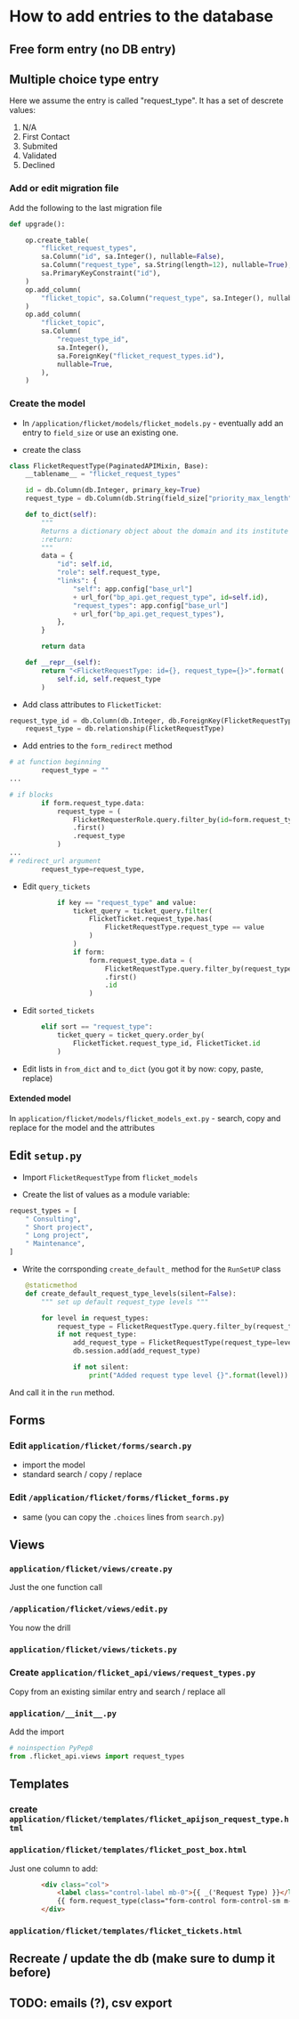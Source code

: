 
# How to add entries to the database

## Free form entry (no DB entry)




## Multiple choice type entry

Here we assume the entry is called "request_type". It has a set of descrete values:

1. N/A
2. First Contact
3. Submited
4. Validated
5. Declined



### Add or edit migration file

Add the following to the last migration file

```py
def upgrade():

    op.create_table(
        "flicket_request_types",
        sa.Column("id", sa.Integer(), nullable=False),
        sa.Column("request_type", sa.String(length=12), nullable=True),
        sa.PrimaryKeyConstraint("id"),
    )
    op.add_column(
        "flicket_topic", sa.Column("request_type", sa.Integer(), nullable=True,),
    )
    op.add_column(
        "flicket_topic",
        sa.Column(
            "request_type_id",
            sa.Integer(),
            sa.ForeignKey("flicket_request_types.id"),
            nullable=True,
        ),
    )

```

### Create the model

* In `/application/flicket/models/flicket_models.py` - eventually add an entry to `field_size` or use an existing one.

* create the class

```py
class FlicketRequestType(PaginatedAPIMixin, Base):
    __tablename__ = "flicket_request_types"

    id = db.Column(db.Integer, primary_key=True)
    request_type = db.Column(db.String(field_size["priority_max_length"]))

    def to_dict(self):
        """
        Returns a dictionary object about the domain and its institute
        :return:
        """
        data = {
            "id": self.id,
            "role": self.request_type,
            "links": {
                "self": app.config["base_url"]
                + url_for("bp_api.get_request_type", id=self.id),
                "request_types": app.config["base_url"]
                + url_for("bp_api.get_request_types"),
            },
        }

        return data

    def __repr__(self):
        return "<FlicketRequestType: id={}, request_type={}>".format(
            self.id, self.request_type
        )
```

* Add class attributes to `FlicketTicket`:

```py
request_type_id = db.Column(db.Integer, db.ForeignKey(FlicketRequestType.id))
    request_type = db.relationship(FlicketRequestType)

```

* Add entries to the `form_redirect` method


```py
# at function beginning
        request_type = ""
...

# if blocks
        if form.request_type.data:
            request_type = (
                FlicketRequesterRole.query.filter_by(id=form.request_type.data)
                .first()
                .request_type
            )
...
# redirect_url argument
        request_type=request_type,

```

* Edit `query_tickets`

```py
            if key == "request_type" and value:
                ticket_query = ticket_query.filter(
                    FlicketTicket.request_type.has(
                        FlicketRequestType.request_type == value
                    )
                )
                if form:
                    form.request_type.data = (
                        FlicketRequestType.query.filter_by(request_type=value)
                        .first()
                        .id
                    )
```
* Edit `sorted_tickets`

```py
        elif sort == "request_type":
            ticket_query = ticket_query.order_by(
                FlicketTicket.request_type_id, FlicketTicket.id
            )
```

* Edit lists in `from_dict` and `to_dict` (you got it by now: copy, paste, replace)

#### Extended model

In `application/flicket/models/flicket_models_ext.py` - search, copy and replace for the model and the attributes


## Edit `setup.py`

* Import `FlicketRequestType` from `flicket_models`

* Create the list of values as a module variable:
```py
request_types = [
    " Consulting",
    " Short project",
    " Long project",
    " Maintenance",
]
```



* Write the corrsponding `create_default_` method for the `RunSetUP` class

```py
    @staticmethod
    def create_default_request_type_levels(silent=False):
        """ set up default request_type levels """

        for level in request_types:
            request_type = FlicketRequestType.query.filter_by(request_type=level).first()
            if not request_type:
                add_request_type = FlicketRequestType(request_type=level)
                db.session.add(add_request_type)

                if not silent:
                    print("Added request type level {}".format(level))
```

And call it in the `run` method.

## Forms

### Edit `application/flicket/forms/search.py`

* import the model
* standard search / copy / replace

### Edit `/application/flicket/forms/flicket_forms.py`

* same (you can copy the `.choices` lines from `search.py`)

## Views

### `application/flicket/views/create.py`

Just the one function call

### `/application/flicket/views/edit.py`

You now the drill

### `application/flicket/views/tickets.py`

### Create `application/flicket_api/views/request_types.py`

Copy from an existing similar entry and search / replace all

### `application/__init__.py`

Add the import

```py
# noinspection PyPep8
from .flicket_api.views import request_types
```

## Templates


### create `application/flicket/templates/flicket_apijson_request_type.html`




### `application/flicket/templates/flicket_post_box.html`

Just one column to add:
```html
        <div class="col">
            <label class="control-label mb-0">{{ _('Request Type) }}</label>
            {{ form.request_type(class="form-control form-control-sm m-0") }}
        </div>
```

### `application/flicket/templates/flicket_tickets.html`




## Recreate / update the db (make sure to dump it before)


## TODO: emails (?), csv export


<!-- ./setup.py -->
<!-- ./migrations/versions/13b0fec5b6ac_adds_centuri_specific_fields.py -->
<!-- ./application/flicket/models/flicket_models_ext.py -->
<!-- ./application/flicket/models/flicket_models.py -->
<!-- ./application/flicket/forms/search.py -->
<!-- ./application/flicket/forms/flicket_forms.py -->
<!-- ./application/flicket/views/create.py -->
<!-- ./application/flicket/views/edit.py -->
<!-- ./application/flicket/views/tickets.py -->
<!-- ./application/__init__.py -->
<!-- ./application/flicket_api/views/requester_roles.py -->
<!-- ./application/flicket/templates/flicket_post_box.html -->
<!-- ./application/flicket/templates/flicket_apijson_requester_roles.html -->
<!-- ./application/flicket/templates/flicket_tickets.html -->
